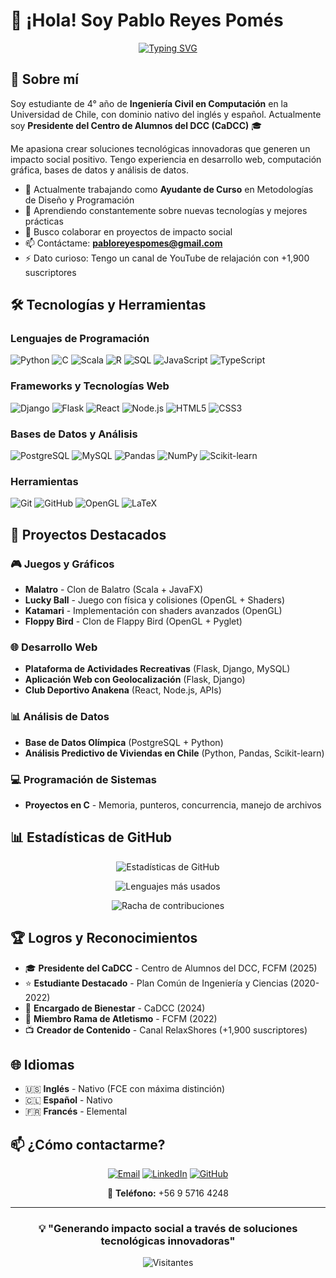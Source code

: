 # 👋 ¡Hola! Soy Pablo Reyes Pomés

<div align="center">
  
[![Typing SVG](https://readme-typing-svg.demolab.com?font=Fira+Code&pause=1000&color=2E9EF7&center=true&vCenter=true&width=435&lines=Estudiante+de+Ingenier%C3%ADa+Civil;en+Computaci%C3%B3n;Universidad+de+Chile+%F0%9F%87%A8%F0%9F%87%B1;Presidente+CaDCC+2025)](https://git.io/typing-svg)

</div>

## 🚀 Sobre mí

Soy estudiante de 4° año de **Ingeniería Civil en Computación** en la Universidad de Chile, con dominio nativo del inglés y español. Actualmente soy **Presidente del Centro de Alumnos del DCC (CaDCC)** 🎓

Me apasiona crear soluciones tecnológicas innovadoras que generen un impacto social positivo. Tengo experiencia en desarrollo web, computación gráfica, bases de datos y análisis de datos.

- 🔭 Actualmente trabajando como **Ayudante de Curso** en Metodologías de Diseño y Programación
- 🌱 Aprendiendo constantemente sobre nuevas tecnologías y mejores prácticas
- 👯 Busco colaborar en proyectos de impacto social
- 📫 Contáctame: **pabloreyespomes@gmail.com**
- ⚡ Dato curioso: Tengo un canal de YouTube de relajación con +1,900 suscriptores

## 🛠️ Tecnologías y Herramientas

### Lenguajes de Programación
![Python](https://img.shields.io/badge/Python-3776AB?style=for-the-badge&logo=python&logoColor=white)
![C](https://img.shields.io/badge/C-00599C?style=for-the-badge&logo=c&logoColor=white)
![Scala](https://img.shields.io/badge/Scala-DC322F?style=for-the-badge&logo=scala&logoColor=white)
![R](https://img.shields.io/badge/R-276DC3?style=for-the-badge&logo=r&logoColor=white)
![SQL](https://img.shields.io/badge/SQL-4479A1?style=for-the-badge&logo=postgresql&logoColor=white)
![JavaScript](https://img.shields.io/badge/JavaScript-F7DF1E?style=for-the-badge&logo=javascript&logoColor=black)
![TypeScript](https://img.shields.io/badge/TypeScript-007ACC?style=for-the-badge&logo=typescript&logoColor=white)

### Frameworks y Tecnologías Web
![Django](https://img.shields.io/badge/Django-092E20?style=for-the-badge&logo=django&logoColor=white)
![Flask](https://img.shields.io/badge/Flask-000000?style=for-the-badge&logo=flask&logoColor=white)
![React](https://img.shields.io/badge/React-20232A?style=for-the-badge&logo=react&logoColor=61DAFB)
![Node.js](https://img.shields.io/badge/Node.js-43853D?style=for-the-badge&logo=node.js&logoColor=white)
![HTML5](https://img.shields.io/badge/HTML5-E34F26?style=for-the-badge&logo=html5&logoColor=white)
![CSS3](https://img.shields.io/badge/CSS3-1572B6?style=for-the-badge&logo=css3&logoColor=white)

### Bases de Datos y Análisis
![PostgreSQL](https://img.shields.io/badge/PostgreSQL-316192?style=for-the-badge&logo=postgresql&logoColor=white)
![MySQL](https://img.shields.io/badge/MySQL-00000F?style=for-the-badge&logo=mysql&logoColor=white)
![Pandas](https://img.shields.io/badge/Pandas-150458?style=for-the-badge&logo=pandas&logoColor=white)
![NumPy](https://img.shields.io/badge/NumPy-013243?style=for-the-badge&logo=numpy&logoColor=white)
![Scikit-learn](https://img.shields.io/badge/scikit--learn-F7931E?style=for-the-badge&logo=scikit-learn&logoColor=white)

### Herramientas
![Git](https://img.shields.io/badge/Git-F05032?style=for-the-badge&logo=git&logoColor=white)
![GitHub](https://img.shields.io/badge/GitHub-100000?style=for-the-badge&logo=github&logoColor=white)
![OpenGL](https://img.shields.io/badge/OpenGL-5586A4?style=for-the-badge&logo=opengl&logoColor=white)
![LaTeX](https://img.shields.io/badge/LaTeX-008080?style=for-the-badge&logo=latex&logoColor=white)

## 💼 Proyectos Destacados

### 🎮 Juegos y Gráficos
- **Malatro** - Clon de Balatro (Scala + JavaFX)
- **Lucky Ball** - Juego con física y colisiones (OpenGL + Shaders)
- **Katamari** - Implementación con shaders avanzados (OpenGL)
- **Floppy Bird** - Clon de Flappy Bird (OpenGL + Pyglet)

### 🌐 Desarrollo Web
- **Plataforma de Actividades Recreativas** (Flask, Django, MySQL)
- **Aplicación Web con Geolocalización** (Flask, Django)
- **Club Deportivo Anakena** (React, Node.js, APIs)

### 📊 Análisis de Datos
- **Base de Datos Olímpica** (PostgreSQL + Python)
- **Análisis Predictivo de Viviendas en Chile** (Python, Pandas, Scikit-learn)

### 💻 Programación de Sistemas
- **Proyectos en C** - Memoria, punteros, concurrencia, manejo de archivos

## 📊 Estadísticas de GitHub

<div align="center">
  
![Estadísticas de GitHub](https://github-readme-stats.vercel.app/api?username=King-PR&show_icons=true&theme=tokyonight&hide_border=true&include_all_commits=true&count_private=true)

![Lenguajes más usados](https://github-readme-stats.vercel.app/api/top-langs/?username=King-PR&layout=compact&theme=tokyonight&hide_border=true)

![Racha de contribuciones](https://github-readme-streak-stats.herokuapp.com/?user=King-PR&theme=tokyonight&hide_border=true)

</div>

## 🏆 Logros y Reconocimientos

- 🎓 **Presidente del CaDCC** - Centro de Alumnos del DCC, FCFM (2025)
- ⭐ **Estudiante Destacado** - Plan Común de Ingeniería y Ciencias (2020-2022)
- 👥 **Encargado de Bienestar** - CaDCC (2024)
- 🏃 **Miembro Rama de Atletismo** - FCFM (2022)
- 📺 **Creador de Contenido** - Canal RelaxShores (+1,900 suscriptores)

## 🌐 Idiomas

- 🇺🇸 **Inglés** - Nativo (FCE con máxima distinción)
- 🇨🇱 **Español** - Nativo
- 🇫🇷 **Francés** - Elemental

## 📫 ¿Cómo contactarme?

<div align="center">

[![Email](https://img.shields.io/badge/Email-D14836?style=for-the-badge&logo=gmail&logoColor=white)](mailto:pabloreyespomes@gmail.com)
[![LinkedIn](https://img.shields.io/badge/LinkedIn-0077B5?style=for-the-badge&logo=linkedin&logoColor=white)](https://www.linkedin.com/in/tu-perfil)
[![GitHub](https://img.shields.io/badge/GitHub-100000?style=for-the-badge&logo=github&logoColor=white)](https://github.com/King-PR)

📱 **Teléfono:** +56 9 5716 4248

</div>

---

<div align="center">
  
### 💡 "Generando impacto social a través de soluciones tecnológicas innovadoras"

![Visitantes](https://visitor-badge.laobi.icu/badge?page_id=King-PR.King-PR)

</div>

